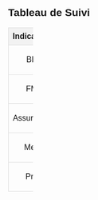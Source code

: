 <!DOCTYPE html>
<html lang="fr">
<head>
    <meta charset="UTF-8">
    <meta name="viewport" content="width=device-width, initial-scale=1.0">
    <title>Tableau de Suivi</title>
    <style>
        body {
            font-family: Arial, sans-serif;
            margin: 8px;
        }
        table {
            width: 10%;
            border-collapse: collapse;
            margin: 8px 0;
        }
        th, td {
            border: 1px solid #ddd;
            padding: 8px;
            text-align: center;
        }
        th {
            background-color: #f2f2f2;
        }
        /* Réduire la taille de la colonne Obj */
        th:nth-child(2), td:nth-child(2) {
            width: 50px; /* Ajustez la largeur selon vos besoins */
        }
    </style>
</head>
<body>

<h2>Tableau de Suivi</h2>

<table>
    <tr>
        <th>Indicateur</th>
        <th>Obj</th>
        <th>Réalisé</th>
        <th>Actions</th>
    </tr>
    <tr>
        <td>BB</td>
        <td><input type="number" id="bb-objective" value="0"></td>
        <td id="bb-realized">0</td>
        <td>
            <button onclick="updateRealized('bb', 1)">+1</button>
            <button onclick="updateRealized('bb', -1)">-1</button>
        </td>
    </tr>
    <tr>
        <td>FM</td>
        <td><input type="number" id="fm-objective" value="0"></td>
        <td id="fm-realized">0</td>
        <td>
            <button onclick="updateRealized('fm', 1)">+1</button>
            <button onclick="updateRealized('fm', -1)">-1</button>
        </td>
    </tr>
    <tr>
        <td>Assurance</td>
        <td><input type="number" id="assurance-objective" value="0"></td>
        <td id="assurance-realized">0</td>
        <td>
            <button onclick="updateRealized('assurance', 1)">+1</button>
            <button onclick="updateRealized('assurance', -1)">-1</button>
        </td>
    </tr>
    <tr>
        <td>Mev</td>
        <td><input type="number" id="mev-objective" value="0"></td>
        <td id="mev-realized">0</td>
        <td>
            <button onclick="updateRealized('mev', 1)">+1</button>
            <button onclick="updateRealized('mev', -1)">-1</button>
        </td>
    </tr>
    <tr>
        <td>Pro</td>
        <td><input type="number" id="pro-objective" value="0"></td>
        <td id="pro-realized">0</td>
        <td>
            <button onclick="updateRealized('pro', 1)">+1</button>
            <button onclick="updateRealized('pro', -1)">-1</button>
        </td>
    </tr>
</table>

<script>
    function updateRealized(indicator, change) {
        const realizedCell = document.getElementById(`${indicator}-realized`);
        let currentValue = parseInt(realizedCell.innerText);
        
        currentValue += change;
        if (currentValue < 0) currentValue = 0; // Empêcher les valeurs négatives
        
        realizedCell.innerText = currentValue;
    }
</script>

</body>
</html>
